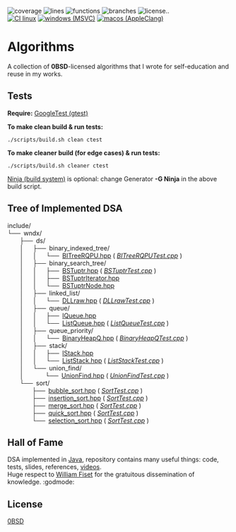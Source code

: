 ![coverage ](https://img.shields.io/badge/coverage:-gray)
![lines    ](https://img.shields.io/badge/L-99%25-brightgreen)
![functions](https://img.shields.io/badge/F-98%25-brightgreen)
![branches ](https://img.shields.io/badge/B-97%25-brightgreen)
![license..](https://img.shields.io/github/license/WANDEX/algorithms?color=black)\
[![CI linux][ci_linux_bdg]]([ci_linux])
[![windows (MSVC)][ci_windows_bdg]]([ci_windows])
[![macos (AppleClang)][ci_macos_bdg]]([ci_macos])

# Algorithms
A collection of **0BSD**-licensed algorithms that I wrote for self-education and reuse in my works.

## Tests
**Require:** [GoogleTest (gtest)](https://github.com/google/googletest)

**To make clean build & run tests:**
```
./scripts/build.sh clean ctest
```

**To make cleaner build (for edge cases) & run tests:**
```
./scripts/build.sh cleaner ctest
```

[Ninja (build system)](https://github.com/ninja-build/ninja)
is optional: change Generator **-G Ninja** in the above build script.

## Tree of Implemented DSA
include/\
└── wndx/\
    ├── ds/\
    │   ├── binary_indexed_tree/\
    │   │   └── [BITreeRQPU.hpp] ( *[BITreeRQPUTest.cpp]* )\
    │   ├── binary_search_tree/\
    │   │   ├── [BSTuptr.hpp] ( *[BSTuptrTest.cpp]* )\
    │   │   ├── [BSTuptrIterator.hpp]\
    │   │   └── [BSTuptrNode.hpp]\
    │   ├── linked_list/\
    │   │   └── [DLLraw.hpp] ( *[DLLrawTest.cpp]* )\
    │   ├── queue/\
    │   │   ├── [IQueue.hpp]\
    │   │   └── [ListQueue.hpp] ( *[ListQueueTest.cpp]* )\
    │   ├── queue_priority/\
    │   │   └── [BinaryHeapQ.hpp] ( *[BinaryHeapQTest.cpp]* )\
    │   ├── stack/\
    │   │   ├── [IStack.hpp]\
    │   │   └── [ListStack.hpp] ( *[ListStackTest.cpp]* )\
    │   └── union_find/\
    │       └── [UnionFind.hpp] ( *[UnionFindTest.cpp]* )\
    └── sort/\
        ├── [bubble_sort.hpp] ( *[SortTest.cpp]* )\
        ├── [insertion_sort.hpp] ( *[SortTest.cpp]* )\
        ├── [merge_sort.hpp] ( *[SortTest.cpp]* )\
        ├── [quick_sort.hpp] ( *[SortTest.cpp]* )\
        └── [selection_sort.hpp] ( *[SortTest.cpp]* )

[BITreeRQPU.hpp              ]: ./include/wndx/ds/binary_indexed_tree/BITreeRQPU.hpp
[BITreeRQPUTest.cpp          ]: ./tests/units/datastructures/binary_indexed_tree/BITreeRQPUTest.cpp
[BSTuptr.hpp                 ]: ./include/wndx/ds/binary_search_tree/BSTuptr.hpp
[BSTuptrIterator.hpp         ]: ./include/wndx/ds/binary_search_tree/BSTuptrIterator.hpp
[BSTuptrNode.hpp             ]: ./include/wndx/ds/binary_search_tree/BSTuptrNode.hpp
[BSTuptrTest.cpp             ]: ./tests/units/datastructures/binary_search_tree/BSTuptrTest.cpp
[BinaryHeapQ.hpp             ]: ./include/wndx/ds/queue_priority/BinaryHeapQ.hpp
[BinaryHeapQTest.cpp         ]: ./tests/units/datastructures/queue_priority/BinaryHeapQTest.cpp
[DLLraw.hpp                  ]: ./include/wndx/ds/linked_list/DLLraw.hpp
[DLLrawTest.cpp              ]: ./tests/units/datastructures/linked_list/DLLrawTest.cpp
[IQueue.hpp                  ]: ./include/wndx/ds/queue/IQueue.hpp
[IStack.hpp                  ]: ./include/wndx/ds/stack/IStack.hpp
[ListQueue.hpp               ]: ./include/wndx/ds/queue/ListQueue.hpp
[ListQueueTest.cpp           ]: ./tests/units/datastructures/queue/ListQueueTest.cpp
[ListStack.hpp               ]: ./include/wndx/ds/stack/ListStack.hpp
[ListStackTest.cpp           ]: ./tests/units/datastructures/stack/ListStackTest.cpp
[SortTest.cpp                ]: ./tests/units/sort/SortTest.cpp
[UnionFind.hpp               ]: ./include/wndx/ds/union_find/UnionFind.hpp
[UnionFindTest.cpp           ]: ./tests/units/datastructures/union_find/UnionFindTest.cpp
[bubble_sort.hpp             ]: ./include/wndx/sort/bubble_sort.hpp
[insertion_sort.hpp          ]: ./include/wndx/sort/insertion_sort.hpp
[merge_sort.hpp              ]: ./include/wndx/sort/merge_sort.hpp
[quick_sort.hpp              ]: ./include/wndx/sort/quick_sort.hpp
[selection_sort.hpp          ]: ./include/wndx/sort/selection_sort.hpp

## Hall of Fame
DSA implemented in [Java](https://github.com/williamfiset/Algorithms),
repository contains many useful things: code, tests, slides, references,
[videos](https://www.youtube.com/c/WilliamFiset-videos/playlists).\
Huge respect to [William Fiset](https://github.com/williamfiset)
for the gratuitous dissemination of knowledge. :godmode:

## License
[0BSD](https://choosealicense.com/licenses/0bsd/)

[ci_linux       ]: https://github.com/WANDEX/algorithms/actions/workflows/ci_linux.yml
[ci_linux_bdg   ]: https://github.com/WANDEX/algorithms/actions/workflows/ci_linux.yml/badge.svg
[ci_windows     ]: https://github.com/WANDEX/algorithms/actions/workflows/ci_windows.yml
[ci_windows_bdg ]: https://github.com/WANDEX/algorithms/actions/workflows/ci_windows.yml/badge.svg
[ci_macos       ]: https://github.com/WANDEX/algorithms/actions/workflows/ci_macos.yml
[ci_macos_bdg   ]: https://github.com/WANDEX/algorithms/actions/workflows/ci_macos.yml/badge.svg
